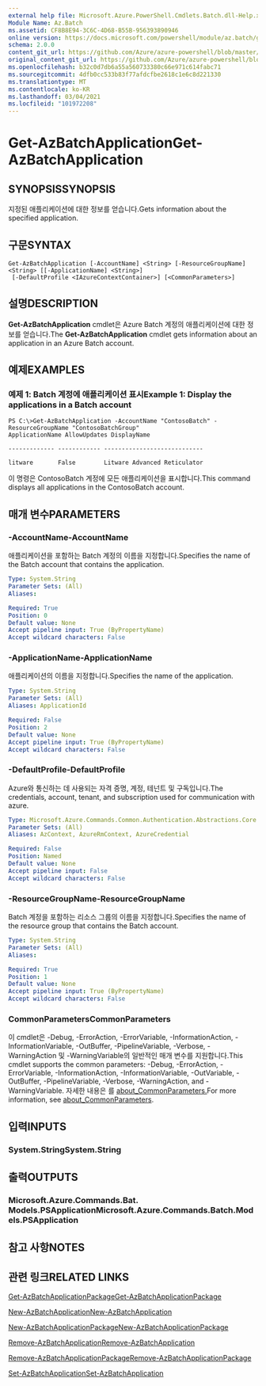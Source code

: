 ```yaml
---
external help file: Microsoft.Azure.PowerShell.Cmdlets.Batch.dll-Help.xml
Module Name: Az.Batch
ms.assetid: CF8B8E94-3C6C-4D68-B55B-956393890946
online version: https://docs.microsoft.com/powershell/module/az.batch/get-azbatchapplication
schema: 2.0.0
content_git_url: https://github.com/Azure/azure-powershell/blob/master/src/Batch/Batch/help/Get-AzBatchApplication.md
original_content_git_url: https://github.com/Azure/azure-powershell/blob/master/src/Batch/Batch/help/Get-AzBatchApplication.md
ms.openlocfilehash: b32c0d7db6a55a560733380c66e971c614fabc71
ms.sourcegitcommit: 4dfb0cc533b83f77afdcfbe2618c1e6c8d221330
ms.translationtype: MT
ms.contentlocale: ko-KR
ms.lasthandoff: 03/04/2021
ms.locfileid: "101972208"
---
```

# <span data-ttu-id="7f6dd-101">Get-AzBatchApplication</span><span class="sxs-lookup"><span data-stu-id="7f6dd-101">Get-AzBatchApplication</span></span>

## <span data-ttu-id="7f6dd-102">SYNOPSIS</span><span class="sxs-lookup"><span data-stu-id="7f6dd-102">SYNOPSIS</span></span>
<span data-ttu-id="7f6dd-103">지정된 애플리케이션에 대한 정보를 얻습니다.</span><span class="sxs-lookup"><span data-stu-id="7f6dd-103">Gets information about the specified application.</span></span>

## <span data-ttu-id="7f6dd-104">구문</span><span class="sxs-lookup"><span data-stu-id="7f6dd-104">SYNTAX</span></span>

```
Get-AzBatchApplication [-AccountName] <String> [-ResourceGroupName] <String> [[-ApplicationName] <String>]
 [-DefaultProfile <IAzureContextContainer>] [<CommonParameters>]
```

## <span data-ttu-id="7f6dd-105">설명</span><span class="sxs-lookup"><span data-stu-id="7f6dd-105">DESCRIPTION</span></span>
<span data-ttu-id="7f6dd-106">**Get-AzBatchApplication** cmdlet은 Azure Batch 계정의 애플리케이션에 대한 정보를 얻습니다.</span><span class="sxs-lookup"><span data-stu-id="7f6dd-106">The **Get-AzBatchApplication** cmdlet gets information about an application in an Azure Batch account.</span></span>

## <span data-ttu-id="7f6dd-107">예제</span><span class="sxs-lookup"><span data-stu-id="7f6dd-107">EXAMPLES</span></span>

### <span data-ttu-id="7f6dd-108">예제 1: Batch 계정에 애플리케이션 표시</span><span class="sxs-lookup"><span data-stu-id="7f6dd-108">Example 1: Display the applications in a Batch account</span></span>
```
PS C:\>Get-AzBatchApplication -AccountName "ContosoBatch" -ResourceGroupName "ContosoBatchGroup"
ApplicationName AllowUpdates DisplayName

------------- ------------ ----------------------------

litware       False        Litware Advanced Reticulator
```

<span data-ttu-id="7f6dd-109">이 명령은 ContosoBatch 계정에 모든 애플리케이션을 표시합니다.</span><span class="sxs-lookup"><span data-stu-id="7f6dd-109">This command displays all applications in the ContosoBatch account.</span></span>

## <span data-ttu-id="7f6dd-110">매개 변수</span><span class="sxs-lookup"><span data-stu-id="7f6dd-110">PARAMETERS</span></span>

### <span data-ttu-id="7f6dd-111">-AccountName</span><span class="sxs-lookup"><span data-stu-id="7f6dd-111">-AccountName</span></span>
<span data-ttu-id="7f6dd-112">애플리케이션을 포함하는 Batch 계정의 이름을 지정합니다.</span><span class="sxs-lookup"><span data-stu-id="7f6dd-112">Specifies the name of the Batch account that contains the application.</span></span>

```yaml
Type: System.String
Parameter Sets: (All)
Aliases:

Required: True
Position: 0
Default value: None
Accept pipeline input: True (ByPropertyName)
Accept wildcard characters: False
```

### <span data-ttu-id="7f6dd-113">-ApplicationName</span><span class="sxs-lookup"><span data-stu-id="7f6dd-113">-ApplicationName</span></span>
<span data-ttu-id="7f6dd-114">애플리케이션의 이름을 지정합니다.</span><span class="sxs-lookup"><span data-stu-id="7f6dd-114">Specifies the name of the application.</span></span>

```yaml
Type: System.String
Parameter Sets: (All)
Aliases: ApplicationId

Required: False
Position: 2
Default value: None
Accept pipeline input: True (ByPropertyName)
Accept wildcard characters: False
```

### <span data-ttu-id="7f6dd-115">-DefaultProfile</span><span class="sxs-lookup"><span data-stu-id="7f6dd-115">-DefaultProfile</span></span>
<span data-ttu-id="7f6dd-116">Azure와 통신하는 데 사용되는 자격 증명, 계정, 테넌트 및 구독입니다.</span><span class="sxs-lookup"><span data-stu-id="7f6dd-116">The credentials, account, tenant, and subscription used for communication with azure.</span></span>

```yaml
Type: Microsoft.Azure.Commands.Common.Authentication.Abstractions.Core.IAzureContextContainer
Parameter Sets: (All)
Aliases: AzContext, AzureRmContext, AzureCredential

Required: False
Position: Named
Default value: None
Accept pipeline input: False
Accept wildcard characters: False
```

### <span data-ttu-id="7f6dd-117">-ResourceGroupName</span><span class="sxs-lookup"><span data-stu-id="7f6dd-117">-ResourceGroupName</span></span>
<span data-ttu-id="7f6dd-118">Batch 계정을 포함하는 리소스 그룹의 이름을 지정합니다.</span><span class="sxs-lookup"><span data-stu-id="7f6dd-118">Specifies the name of the resource group that contains the Batch account.</span></span>

```yaml
Type: System.String
Parameter Sets: (All)
Aliases:

Required: True
Position: 1
Default value: None
Accept pipeline input: True (ByPropertyName)
Accept wildcard characters: False
```

### <span data-ttu-id="7f6dd-119">CommonParameters</span><span class="sxs-lookup"><span data-stu-id="7f6dd-119">CommonParameters</span></span>
<span data-ttu-id="7f6dd-120">이 cmdlet은 -Debug, -ErrorAction, -ErrorVariable, -InformationAction, -InformationVariable, -OutBuffer, -PipelineVariable, -Verbose, -WarningAction 및 -WarningVariable의 일반적인 매개 변수를 지원합니다.</span><span class="sxs-lookup"><span data-stu-id="7f6dd-120">This cmdlet supports the common parameters: -Debug, -ErrorAction, -ErrorVariable, -InformationAction, -InformationVariable, -OutVariable, -OutBuffer, -PipelineVariable, -Verbose, -WarningAction, and -WarningVariable.</span></span> <span data-ttu-id="7f6dd-121">자세한 내용은 를 [about_CommonParameters.](http://go.microsoft.com/fwlink/?LinkID=113216)</span><span class="sxs-lookup"><span data-stu-id="7f6dd-121">For more information, see [about_CommonParameters](http://go.microsoft.com/fwlink/?LinkID=113216).</span></span>

## <span data-ttu-id="7f6dd-122">입력</span><span class="sxs-lookup"><span data-stu-id="7f6dd-122">INPUTS</span></span>

### <span data-ttu-id="7f6dd-123">System.String</span><span class="sxs-lookup"><span data-stu-id="7f6dd-123">System.String</span></span>

## <span data-ttu-id="7f6dd-124">출력</span><span class="sxs-lookup"><span data-stu-id="7f6dd-124">OUTPUTS</span></span>

### <span data-ttu-id="7f6dd-125">Microsoft.Azure.Commands.Bat. Models.PSApplication</span><span class="sxs-lookup"><span data-stu-id="7f6dd-125">Microsoft.Azure.Commands.Batch.Models.PSApplication</span></span>

## <span data-ttu-id="7f6dd-126">참고 사항</span><span class="sxs-lookup"><span data-stu-id="7f6dd-126">NOTES</span></span>

## <span data-ttu-id="7f6dd-127">관련 링크</span><span class="sxs-lookup"><span data-stu-id="7f6dd-127">RELATED LINKS</span></span>

[<span data-ttu-id="7f6dd-128">Get-AzBatchApplicationPackage</span><span class="sxs-lookup"><span data-stu-id="7f6dd-128">Get-AzBatchApplicationPackage</span></span>](./Get-AzBatchApplicationPackage.md)

[<span data-ttu-id="7f6dd-129">New-AzBatchApplication</span><span class="sxs-lookup"><span data-stu-id="7f6dd-129">New-AzBatchApplication</span></span>](./New-AzBatchApplication.md)

[<span data-ttu-id="7f6dd-130">New-AzBatchApplicationPackage</span><span class="sxs-lookup"><span data-stu-id="7f6dd-130">New-AzBatchApplicationPackage</span></span>](./New-AzBatchApplicationPackage.md)

[<span data-ttu-id="7f6dd-131">Remove-AzBatchApplication</span><span class="sxs-lookup"><span data-stu-id="7f6dd-131">Remove-AzBatchApplication</span></span>](./Remove-AzBatchApplication.md)

[<span data-ttu-id="7f6dd-132">Remove-AzBatchApplicationPackage</span><span class="sxs-lookup"><span data-stu-id="7f6dd-132">Remove-AzBatchApplicationPackage</span></span>](./Remove-AzBatchApplicationPackage.md)

[<span data-ttu-id="7f6dd-133">Set-AzBatchApplication</span><span class="sxs-lookup"><span data-stu-id="7f6dd-133">Set-AzBatchApplication</span></span>](./Set-AzBatchApplication.md)


